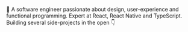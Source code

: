:rocket: A software engineer passionate about design, user-experience and functional programming. Expert at React, React Native and TypeScript. Building several side-projects in the open :point_down:
